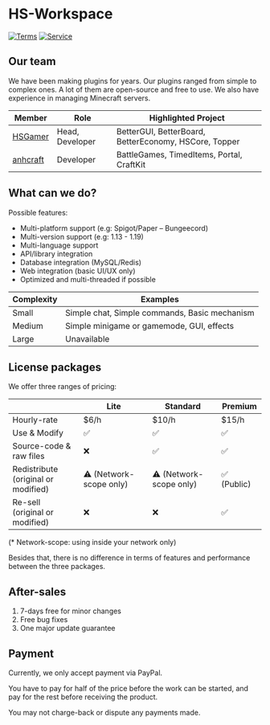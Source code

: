 # HS-Workspace

[![Terms](https://img.shields.io/badge/Terms-link-yellow?style=for-the-badge)](./Terms.md) [![Service](https://img.shields.io/badge/Service-link-green?style=for-the-badge)](./Service.md)

## Our team

We have been making plugins for years. Our plugins ranged from simple to complex ones. A lot of them are open-source and free to use. We also have experience in managing Minecraft servers.

| Member | Role | Highlighted Project |
| --- | --- | --- |
| [HSGamer](https://github.com/HSGamer) | Head, Developer | BetterGUI, BetterBoard, BetterEconomy, HSCore, Topper |
| [anhcraft](https://github.com/anhcraft) | Developer | BattleGames, TimedItems, Portal, CraftKit |


## What can we do?

Possible features:

* Multi-platform support (e.g: Spigot/Paper – Bungeecord)
* Multi-version support (e.g: 1.13 - 1.19)
* Multi-language support
* API/library integration
* Database integration (MySQL/Redis)
* Web integration (basic UI/UX only)
* Optimized and multi-threaded if possible

| Complexity | Examples |
| --- | --- |
| Small | Simple chat, Simple commands, Basic mechanism |
| Medium | Simple minigame or gamemode, GUI, effects |
| Large | Unavailable |


## License packages

We offer three ranges of pricing:

| | Lite | Standard | Premium |
| --- | --- | --- | --- |
| Hourly-rate | $6/h | $10/h | $15/h |
| Use & Modify | ✅ | ✅ | ✅ |
| Source-code & raw files | ❌ | ✅ | ✅ |
| Redistribute <br /> (original or modified) | ⚠️ (Network-scope only) | ⚠️ (Network-scope only) | ✅ (Public) |
| Re-sell <br /> (original or modified) | ❌ | ❌ | ✅ |

(* Network-scope: using inside your network only)

Besides that, there is no difference in terms of features and performance between the three packages.

## After-sales

1. 7-days free for minor changes
2. Free bug fixes
3. One major update guarantee

## Payment

Currently, we only accept payment via PayPal.

You have to pay for half of the price before the work can be started, and pay for the rest before receiving the product.

You may not charge-back or dispute any payments made.
